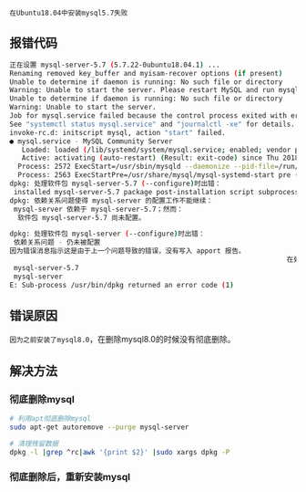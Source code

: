 ```在Ubuntu18.04中安装mysql5.7失败```

## 报错代码

```bash
正在设置 mysql-server-5.7 (5.7.22-0ubuntu18.04.1) ...
Renaming removed key_buffer and myisam-recover options (if present)
Unable to determine if daemon is running: No such file or directory
Warning: Unable to start the server. Please restart MySQL and run mysql_upgrade to ensure the database is ready for use.
Unable to determine if daemon is running: No such file or directory
Warning: Unable to start the server.
Job for mysql.service failed because the control process exited with error code.
See "systemctl status mysql.service" and "journalctl -xe" for details.
invoke-rc.d: initscript mysql, action "start" failed.
● mysql.service - MySQL Community Server
   Loaded: loaded (/lib/systemd/system/mysql.service; enabled; vendor preset: enabled)
   Active: activating (auto-restart) (Result: exit-code) since Thu 2018-06-07 11:13:28 CST; 4ms ago
  Process: 2572 ExecStart=/usr/sbin/mysqld --daemonize --pid-file=/run/mysqld/mysqld.pid (code=exited, status=1/FAILURE)
  Process: 2563 ExecStartPre=/usr/share/mysql/mysql-systemd-start pre (code=exited, status=0/SUCCESS)
dpkg: 处理软件包 mysql-server-5.7 (--configure)时出错：
 installed mysql-server-5.7 package post-installation script subprocess returned error exit status 1
dpkg: 依赖关系问题使得 mysql-server 的配置工作不能继续：
 mysql-server 依赖于 mysql-server-5.7；然而：
  软件包 mysql-server-5.7 尚未配置。

dpkg: 处理软件包 mysql-server (--configure)时出错：
 依赖关系问题 - 仍未被配置
因为错误消息指示这是由于上一个问题导致的错误，没有写入 apport 报告。
                                                                    在处理时有错误发生：
 mysql-server-5.7
 mysql-server
E: Sub-process /usr/bin/dpkg returned an error code (1)

```

## 错误原因

```因为之前安装了mysql8.0```，在删除mysql8.0的时候没有彻底删除。

## 解决方法

### 彻底删除mysql

```bash
# 利用apt彻底删除mysql
sudo apt-get autoremove --purge mysql-server

# 清理残留数据
dpkg -l |grep ^rc|awk '{print $2}' |sudo xargs dpkg -P
```

### 彻底删除后，重新安装mysql
